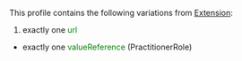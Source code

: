 This profile contains the following variations from [Extension](http://hl7.org/fhir/STU3/Extension):

1. exactly one <span style='color:green'> url </span> 
  * exactly one <span style='color:green'> valueReference </span>  (PractitionerRole)